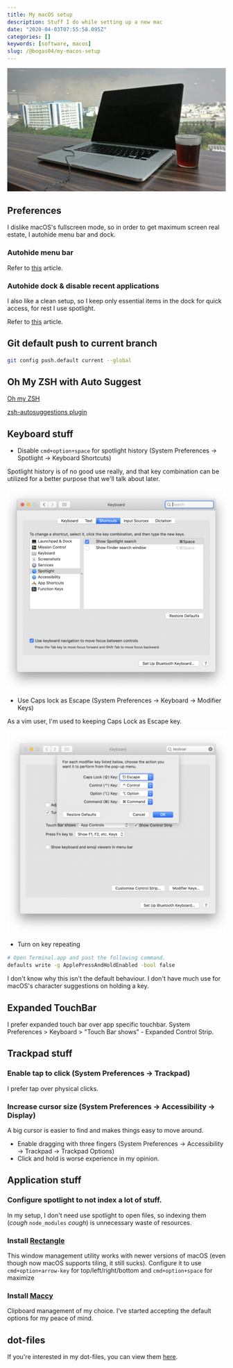 ```yaml
---
title: My macOS setup
description: Stuff I do while setting up a new mac
date: "2020-04-03T07:55:58.095Z"
categories: []
keywords: [software, macos]
slug: /@bogas04/my-macos-setup
---
```


![Picture of a macbook](/img/blog/macos.jpg)

## Preferences

I dislike macOS's fullscreen mode, so in order to get maximum screen real estate, I autohide menu bar and dock.

### Autohide menu bar

Refer to [this](https://www.cnet.com/how-to/how-to-hide-the-menu-bar-in-os-x-el-capitan/) article.

### Autohide dock & disable recent applications

I also like a clean setup, so I keep only essential items in the dock for quick access, for rest I use spotlight.

Refer to [this](https://www.cnet.com/how-to/macos-mojave-shows-recent-apps-in-the-dock-heres-how-to-hide-them/) article.

## Git default push to current branch

```bash
git config push.default current --global
```

## Oh My ZSH with Auto Suggest

[Oh my ZSH](https://ohmyz.sh/)

[zsh-autosuggestions plugin](https://github.com/zsh-users/zsh-autosuggestions/blob/master/INSTALL.md#oh-my-zsh)

## Keyboard stuff

- Disable `cmd+option+space` for spotlight history (System Preferences -> Spotlight -> Keyboard Shortcuts)

Spotlight history is of no good use really, and that key combination can be utilized for a better purpose that we'll talk about later.

![Screenshot of spotlight keyboard settings](/img/blog/spotlight-history.png)

- Use Caps lock as Escape (System Preferences -> Keyboard -> Modifier Keys)

As a vim user, I'm used to keeping Caps Lock as Escape key.

![Screenshot of capslock modifier](/img/blog/caps-escape.png)

- Turn on key repeating

```bash
# Open Terminal.app and past the following command.
defaults write -g ApplePressAndHoldEnabled -bool false
```

I don't know why this isn't the default behaviour. I don't have much use for macOS's character suggestions on holding a key.

## Expanded TouchBar

I prefer expanded touch bar over app specific touchbar.
System Preferences > Keyboard > "Touch Bar shows" - Expanded Control Strip.

## Trackpad stuff

### Enable tap to click (System Preferences -> Trackpad)

I prefer tap over physical clicks.

### Increase cursor size (System Preferences -> Accessibility -> Display)

A big cursor is easier to find and makes things easy to move around.

- Enable dragging with three fingers (System Preferences -> Accessibility -> Trackpad -> Trackpad Options)
- Click and hold is worse experience in my opinion.

## Application stuff

### Configure spotlight to not index a lot of stuff.

In my setup, I don't need use spotlight to open files, so indexing them (_cough_ `node_modules` _cough_) is unnecessary waste of resources.

### Install [Rectangle](https://rectangleapp.com/)

This window management utility works with newer versions of macOS (even though now macOS supports tiling, it still sucks).
Configure it to use `cmd+option+arrow-key` for top/left/right/bottom and `cmd+option+space` for maximize

### Install [Maccy](https://github.com/p0deje/Maccy)

Clipboard management of my choice. I've started accepting the default options for my peace of mind.

## dot-files

If you're interested in my dot-files, you can view them [here](https://github.com/bogas04/dot-files).
